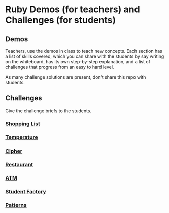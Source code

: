 # Ruby Demos (for teachers) and Challenges (for students)

## Demos

Teachers, use the demos in class to teach new concepts. Each section has a list of skills covered, which you can share with the students by say writing on the whiteboard, has its own step-by-step explanation, and a list of challenges that progress from an easy to hard level.

As many challenge solutions are present, don’t share this repo with students.

## Challenges

Give the challenge briefs to the students.


### [Shopping List](shopping_list)
### [Temperature](temperature)
### [Cipher](cipher)
### [Restaurant](restaurant)
### [ATM](atm)
### [Student Factory](student_factory)
### [Patterns](patterns)
